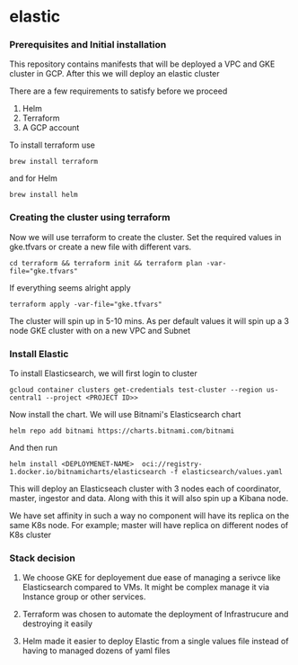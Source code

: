 # elastic

### Prerequisites and Initial installation

This repository contains manifests that will be deployed a VPC and GKE cluster in GCP. After this we will deploy an elastic cluster

There are a few requirements to satisfy before we proceed
1. Helm
2. Terraform
3. A GCP account


To install terraform use

`brew install terraform`

and for Helm

`brew install helm`

### Creating the cluster using terraform

Now we will use terraform to create the cluster. Set the required values in gke.tfvars or create a new file with different vars.

`cd terraform && terraform init && terraform plan -var-file="gke.tfvars"`

If everything seems alright apply

`terraform apply -var-file="gke.tfvars"`

The cluster will spin up in 5-10 mins. As per default values it will spin up a 3 node GKE cluster with on a new VPC and Subnet

### Install Elastic

To install Elasticsearch, we will first login to cluster

`gcloud container clusters get-credentials test-cluster --region us-central1 --project <PROJECT ID>>`

Now install the chart. We will use Bitnami's Elasticsearch chart

`helm repo add bitnami https://charts.bitnami.com/bitnami`

And then run

`helm install <DEPLOYMENET-NAME>  oci://registry-1.docker.io/bitnamicharts/elasticsearch -f elasticsearch/values.yaml`

This will deploy an Elasticseach cluster with 3 nodes each of coordinator, master, ingestor and data. Along with this it will also spin up a Kibana node.

We have set affinity in such a way no component will have its replica on the same K8s node. For example; master will have replica on different nodes of K8s cluster

### Stack decision

1. We choose GKE for deployement due ease of managing a serivce like Elasticsearch compared to VMs. It might be complex manage it via Instance group or other services.

2. Terraform was chosen to automate the deployment of Infrastrucure and destroying it easily

3. Helm made it easier to deploy Elastic from a single values file instead of having to managed dozens of yaml files